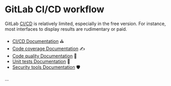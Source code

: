 # GitLab CI/CD workflow

<div class="row row-cols-md-2"><div>

GitLab [CI/CD](index.md) is relatively limited, especially in the free version. For instance, most interfaces to display results are rudimentary or paid.

* [CI/CD Documentation](https://docs.gitlab.com/ee/topics/build_your_application.html) ⛪
* [Code coverage Documentation](https://docs.gitlab.com/ee/ci/testing/code_coverage.html) ✍️
* [Code quality Documentation](https://docs.gitlab.com/ee/ci/testing/code_quality.html) 🧼
* [Unit tests Documentation](https://docs.gitlab.com/ee/ci/testing/unit_test_reports.html) 🧪
* [Security tools Documentation](https://docs.gitlab.com/ee/user/application_security/secure_your_application.html) 🛡️
</div><div>

...
</div></div>